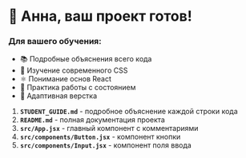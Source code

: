 # 🎉 Анна, ваш проект готов!

### Для вашего обучения:
- 📚 Подробные объяснения всего кода
- 🎨 Изучение современного CSS
- ⚛️ Понимание основ React
- 🔧 Практика работы с состоянием
- 📱 Адаптивная верстка


1. **`STUDENT_GUIDE.md`** - подробное объяснение каждой строки кода
2. **`README.md`** - полная документация проекта
3. **`src/App.jsx`** - главный компонент с комментариями
4. **`src/components/Button.jsx`** - компонент кнопки
5. **`src/components/Input.jsx`** - компонент поля ввода

